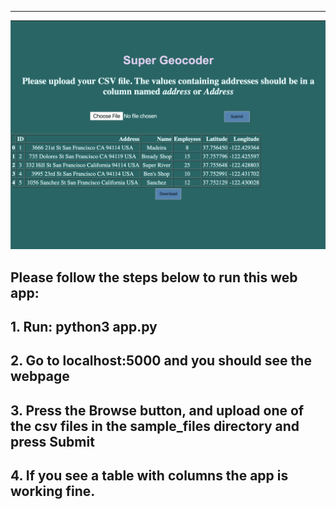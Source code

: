 ---
![](/images/Untitled.png)
>>
## Please follow the steps below to run this web app:
## 1. Run: python3 app.py

## 2. Go to localhost:5000 and you should see the webpage

## 3. Press the Browse button, and upload one of the csv files in the sample_files directory and press Submit

## 4. If you see a table with columns the app is working fine.
>>>

